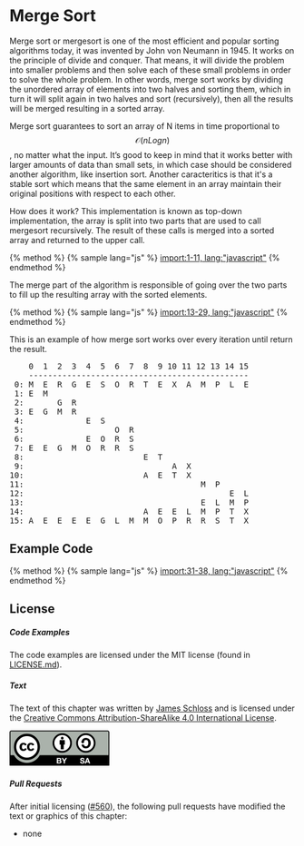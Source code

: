 # Merge Sort
Merge sort or mergesort is one of the most efficient and popular sorting algorithms today, it was invented by John von Neumann in 1945. It works on the principle of divide and conquer. That means, it will divide the problem into smaller problems and then solve each of these small problems in order to solve the whole problem. In other words, merge sort works by dividing the unordered array of elements into two halves and sorting them, which in turn it will split again in two halves and sort (recursively),  then all the results will be merged resulting in a sorted array.

Merge sort guarantees to sort an array of N items in time proportional to $$\mathcal{O}(nLogn)$$, no matter what the input. It’s good to keep in mind that it works better with larger amounts of data than small sets, in which case should be considered another algorithm, like insertion sort. Another caracteritics is that it's a stable sort which means that the same element in an array maintain their original positions with respect to each other.

How does it work? This implementation is known as top-down implementation, the array is split into two parts that are used to call mergesort recursively. The result of these calls is merged into a sorted array and returned to the upper call.

{% method %}
{% sample lang="js" %}
[import:1-11, lang:"javascript"](code/javascript/mergesort.js)
{% endmethod %}

The merge part of the algorithm is responsible of going over the two parts to fill up the resulting array with the sorted elements.

{% method %}
{% sample lang="js" %}
[import:13-29, lang:"javascript"](code/javascript/mergesort.js)
{% endmethod %}

This is an example of how merge sort works over every iteration until return the result.

<pre>
    0  1  2  3  4  5  6  7  8  9 10 11 12 13 14 15
    ----------------------------------------------
 0: M  E  R  G  E  S  O  R  T  E  X  A  M  P  L  E
 1: E  M
 2:       G  R
 3: E  G  M  R
 4:             E  S
 5:                   O  R
 6:             E  O  R  S
 7: E  E  G  M  O  R  R  S
 8:                         E  T
 9:                               A  X
10:                         A  E  T  X
11:                                     M  P
12:                                           E  L
13:                                     E  L  M  P
14:                         A  E  E  L  M  P  T  X
15: A  E  E  E  E  G  L  M  M  O  P  R  R  S  T  X
</pre>

## Example Code

{% method %}
{% sample lang="js" %}
[import:31-38, lang:"javascript"](code/javascript/mergesort.js)
{% endmethod %}

<script>
MathJax.Hub.Queue(["Typeset",MathJax.Hub]);
</script>

## License

##### Code Examples

The code examples are licensed under the MIT license (found in [LICENSE.md](https://github.com/algorithm-archivists/algorithm-archive/blob/master/LICENSE.md)).

##### Text

The text of this chapter was written by [James Schloss](https://github.com/leios) and is licensed under the [Creative Commons Attribution-ShareAlike 4.0 International License](https://creativecommons.org/licenses/by-sa/4.0/legalcode).

[<p><img  class="center" src="../cc/CC-BY-SA_icon.svg" /></p>](https://creativecommons.org/licenses/by-sa/4.0/)

##### Pull Requests

After initial licensing ([#560](https://github.com/algorithm-archivists/algorithm-archive/pull/560)), the following pull requests have modified the text or graphics of this chapter:
- none
